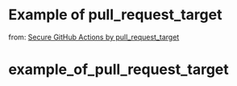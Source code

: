 # Example of pull_request_target



from: [Secure GitHub Actions by pull_request_target](https://dev.to/suzukishunsuke/secure-github-actions-by-pullrequesttarget-641)
# example_of_pull_request_target

